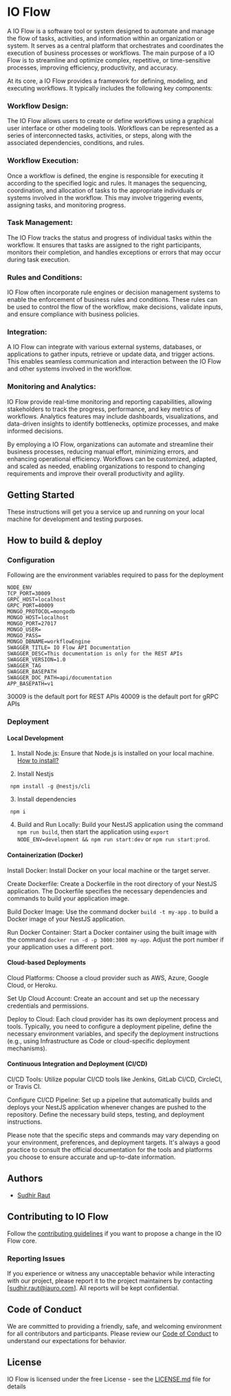 # IO Flow

A IO Flow is a software tool or system designed to automate and manage the flow of tasks, activities, and information within an organization or system. It serves as a central platform that orchestrates and coordinates the execution of business processes or workflows. The main purpose of a IO Flow is to streamline and optimize complex, repetitive, or time-sensitive processes, improving efficiency, productivity, and accuracy.

At its core, a IO Flow provides a framework for defining, modeling, and executing workflows. It typically includes the following key components:

### Workflow Design:
The IO Flow allows users to create or define workflows using a graphical user interface or other modeling tools. Workflows can be represented as a series of interconnected tasks, activities, or steps, along with the associated dependencies, conditions, and rules.
### Workflow Execution:
Once a workflow is defined, the engine is responsible for executing it according to the specified logic and rules. It manages the sequencing, coordination, and allocation of tasks to the appropriate individuals or systems involved in the workflow. This may involve triggering events, assigning tasks, and monitoring progress.
### Task Management:
The IO Flow tracks the status and progress of individual tasks within the workflow. It ensures that tasks are assigned to the right participants, monitors their completion, and handles exceptions or errors that may occur during task execution.
### Rules and Conditions:
IO Flow often incorporate rule engines or decision management systems to enable the enforcement of business rules and conditions. These rules can be used to control the flow of the workflow, make decisions, validate inputs, and ensure compliance with business policies.
### Integration:
A IO Flow can integrate with various external systems, databases, or applications to gather inputs, retrieve or update data, and trigger actions. This enables seamless communication and interaction between the IO Flow and other systems involved in the workflow.
### Monitoring and Analytics:
IO Flow provide real-time monitoring and reporting capabilities, allowing stakeholders to track the progress, performance, and key metrics of workflows. Analytics features may include dashboards, visualizations, and data-driven insights to identify bottlenecks, optimize processes, and make informed decisions.

By employing a IO Flow, organizations can automate and streamline their business processes, reducing manual effort, minimizing errors, and enhancing operational efficiency. Workflows can be customized, adapted, and scaled as needed, enabling organizations to respond to changing requirements and improve their overall productivity and agility.

## Getting Started

These instructions will get you a service up and running on your local machine for development and testing purposes. 
## How to build & deploy
### Configuration
Following are the environment variables required to pass for the deployment 

```
NODE_ENV
TCP_PORT=30009
GRPC_HOST=localhost
GRPC_PORT=40009
MONGO_PROTOCOL=mongodb
MONGO_HOST=localhost
MONGO_PORT=27017
MONGO_USER=
MONGO_PASS=
MONGO_DBNAME=workflowEngine
SWAGGER_TITLE= IO Flow API Documentation
SWAGGER_DESC=This documentation is only for the REST APIs
SWAGGER_VERSION=1.0
SWAGGER_TAG
SWAGGER_BASEPATH
SWAGGER_DOC_PATH=api/documentation
APP_BASEPATH=v1

```
30009 is the default port for REST APIs
40009 is the default port for gRPC APIs

### Deployment
#### Local Development

1. Install Node.js: Ensure that Node.js is installed on your local machine. [How to install?](https://docs.npmjs.com/downloading-and-installing-node-js-and-npm)

2. Install Nestjs
```
 npm install -g @nestjs/cli
```

3. Install dependencies
```
 npm i
```

4. Build and Run Locally: Build your NestJS application using the command ``` npm run build ```, then start the application using ``` export NODE_ENV=development && npm run start:dev ``` or ``` npm run start:prod ```.

#### Containerization (Docker)

Install Docker: Install Docker on your local machine or the target server.

Create Dockerfile: Create a Dockerfile in the root directory of your NestJS application. The Dockerfile specifies the necessary dependencies and commands to build your application image.

Build Docker Image: Use the command docker ``` build -t my-app ``` . to build a Docker image of your NestJS application.

Run Docker Container: Start a Docker container using the built image with the command ``` docker run -d -p 3000:3000 my-app ```. Adjust the port number if your application uses a different port.

#### Cloud-based Deployments

Cloud Platforms: Choose a cloud provider such as AWS, Azure, Google Cloud, or Heroku.

Set Up Cloud Account: Create an account and set up the necessary credentials and permissions.

Deploy to Cloud: Each cloud provider has its own deployment process and tools. Typically, you need to configure a deployment pipeline, define the necessary environment variables, and specify the deployment instructions (e.g., using Infrastructure as Code or cloud-specific deployment mechanisms).

#### Continuous Integration and Deployment (CI/CD)

CI/CD Tools: Utilize popular CI/CD tools like Jenkins, GitLab CI/CD, CircleCI, or Travis CI.

Configure CI/CD Pipeline: Set up a pipeline that automatically builds and deploys your NestJS application whenever changes are pushed to the repository. Define the necessary build steps, testing, and deployment instructions.

Please note that the specific steps and commands may vary depending on your environment, preferences, and deployment targets. It's always a good practice to consult the official documentation for the tools and platforms you choose to ensure accurate and up-to-date information.
## Authors

- [Sudhir Raut](https://github.com/sudhir-raut)

## Contributing to IO Flow

Follow the [contributing guidelines](CONTRIBUTING.md) if you want to propose a change in the IO Flow core.

### Reporting Issues

If you experience or witness any unacceptable behavior while interacting with our project, please report it to the project maintainers by contacting [sudhir.raut@iauro.com]. All reports will be kept confidential.

## Code of Conduct

We are committed to providing a friendly, safe, and welcoming environment for all contributors and participants. Please review our [Code of Conduct](CODE_OF_CONDUCT.md) to understand our expectations for behavior.

## License

IO Flow is licensed under the free License - see the [LICENSE.md](LICENSE.md) file for details
